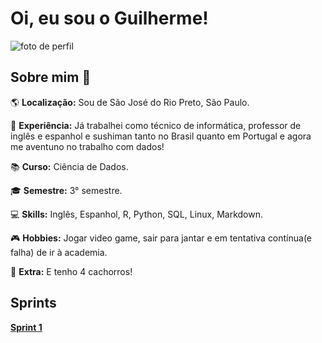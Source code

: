 # Oi, eu sou o Guilherme!

 ![foto de perfil](https://github.com/guidonadon/Pics/blob/main/foto%20para%20perfil/IMG_2399%20(1).png)

## Sobre mim :newspaper:

:earth_americas: __Localização:__ Sou de São José do Rio Preto, São Paulo. 

:briefcase: __Experiência:__ Já trabalhei como técnico de informática, professor de inglês e espanhol e sushiman tanto no Brasil quanto em Portugal e agora me aventuno no trabalho com dados!

:books: __Curso:__ Ciência de Dados.

:mortar_board: __Semestre:__ 3° semestre.

:computer: __Skills:__ Inglês, Espanhol, R, Python, SQL, Linux, Markdown.

:video_game: __Hobbies:__ Jogar video game, sair para jantar e em tentativa contínua(e falha) de ir à academia.

:dog: __Extra:__ E tenho 4 cachorros!

## Sprints

__[Sprint 1](https://github.com/guidonadon/Compass-scholarship/tree/8c7d33a7e5ca574323c7d29e81a1d82f4c9fed03/Sprint%201)__
